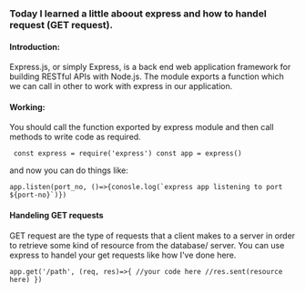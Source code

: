 
### Today I learned a little aboout express and how to handel request (GET request).
#### Introduction:
Express.js, or simply Express, is a back end web application framework for building RESTful APIs with Node.js. The module exports a function which we can call in other to work with express in our application.

#### Working:
You should call the function exported by express module and then call methods to write code as required. 

` const express = require('express')
const app = express()`

and now you can do things like:

``app.listen(port_no, ()=>{conosle.log(`express app listening to port ${port-no}`)})``

#### Handeling GET requests

GET request are the type of requests that a client makes to a server in order to retrieve some kind of resource from the database/ server. You can use express to handel your get requests like how I've done here.

`` app.get('/path', (req, res)=>{
//your code here
//res.sent(resource here)
})
``
